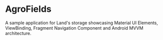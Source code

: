 # AgroFields

A sample application for Land's storage showcasing Material UI Elements, ViewBinding, Fragment Navigation Component and Android MVVM architecture.

